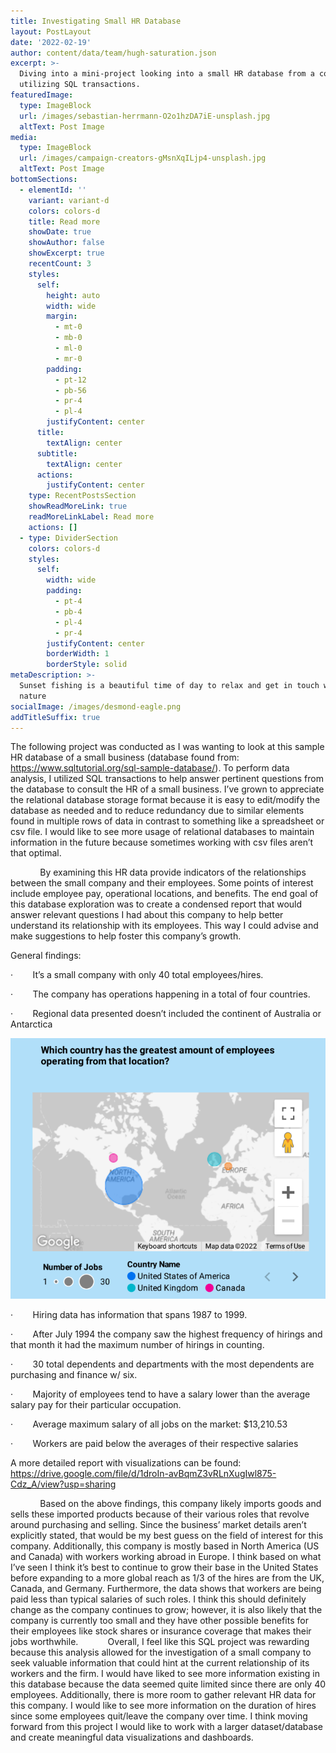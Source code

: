 ```yaml
---
title: Investigating Small HR Database
layout: PostLayout
date: '2022-02-19'
author: content/data/team/hugh-saturation.json
excerpt: >-
  Diving into a mini-project looking into a small HR database from a company
  utilizing SQL transactions.
featuredImage:
  type: ImageBlock
  url: /images/sebastian-herrmann-O2o1hzDA7iE-unsplash.jpg
  altText: Post Image
media:
  type: ImageBlock
  url: /images/campaign-creators-gMsnXqILjp4-unsplash.jpg
  altText: Post Image
bottomSections:
  - elementId: ''
    variant: variant-d
    colors: colors-d
    title: Read more
    showDate: true
    showAuthor: false
    showExcerpt: true
    recentCount: 3
    styles:
      self:
        height: auto
        width: wide
        margin:
          - mt-0
          - mb-0
          - ml-0
          - mr-0
        padding:
          - pt-12
          - pb-56
          - pr-4
          - pl-4
        justifyContent: center
      title:
        textAlign: center
      subtitle:
        textAlign: center
      actions:
        justifyContent: center
    type: RecentPostsSection
    showReadMoreLink: true
    readMoreLinkLabel: Read more
    actions: []
  - type: DividerSection
    colors: colors-d
    styles:
      self:
        width: wide
        padding:
          - pt-4
          - pb-4
          - pl-4
          - pr-4
        justifyContent: center
        borderWidth: 1
        borderStyle: solid
metaDescription: >-
  Sunset fishing is a beautiful time of day to relax and get in touch with
  nature
socialImage: /images/desmond-eagle.png
addTitleSuffix: true
---
```

The following project was conducted as I was wanting to look at this sample HR database of a small business (database found from: https://www.sqltutorial.org/sql-sample-database/). To perform data analysis, I utilized SQL transactions to help answer pertinent questions from the database to consult the HR of a small business. I’ve grown to appreciate the relational database storage format because it is easy to edit/modify the database as needed and to reduce redundancy due to similar elements found in multiple rows of data in contrast to something like a spreadsheet or csv file. I would like to see more usage of relational databases to maintain information in the future because sometimes working with csv files aren’t that optimal.   

           	By examining this HR data provide indicators of the relationships between the small company and their employees. Some points of interest include employee pay, operational locations, and benefits. The end goal of this database exploration was to create a condensed report that would answer relevant questions I had about this company to help better understand its relationship with its employees. This way I could advise and make suggestions to help foster this company’s growth.  

General findings:

·        It’s a small company with only 40 total employees/hires.

·        The company has operations happening in a total of four countries.

·        Regional data presented doesn’t included the continent of Australia or Antarctica

![](/images/countriesHR.png)

·        Hiring data has information that spans 1987 to 1999.

·        After July 1994 the company saw the highest frequency of hirings and that month it had the maximum number of hirings in counting.

·        30 total dependents and departments with the most dependents are purchasing and finance w/ six.

·        Majority of employees tend to have a salary lower than the average salary pay for their particular occupation.

·        Average maximum salary of all jobs on the market: $13,210.53

·        Workers are paid below the averages of their respective salaries

A more detailed report with visualizations can be found: https://drive.google.com/file/d/1droIn-avBqmZ3vRLnXugIwl875-Cdz_A/view?usp=sharing

           	Based on the above findings, this company likely imports goods and sells these imported products because of their various roles that revolve around purchasing and selling. Since the business’ market details aren’t explicitly stated, that would be my best guess on the field of interest for this company. Additionally, this company is mostly based in North America (US and Canada) with workers working abroad in Europe. I think based on what I’ve seen I think it’s best to continue to grow their base in the United States before expanding to a more global reach as 1/3 of the hires are from the UK, Canada, and Germany. Furthermore, the data shows that workers are being paid less than typical salaries of such roles. I think this should definitely change as the company continues to grow; however, it is also likely that the company is currently too small and they have other possible benefits for their employees like stock shares or insurance coverage that makes their jobs worthwhile.           	Overall, I feel like this SQL project was rewarding because this analysis allowed for the investigation of a small company to seek valuable information that could hint at the current relationship of its workers and the firm. I would have liked to see more information existing in this database because the data seemed quite limited since there are only 40 employees. Additionally, there is more room to gather relevant HR data for this company. I would like to see more information on the duration of hires since some employees quit/leave the company over time. I think moving forward from this project I would like to work with a larger dataset/database and create meaningful data visualizations and dashboards.
